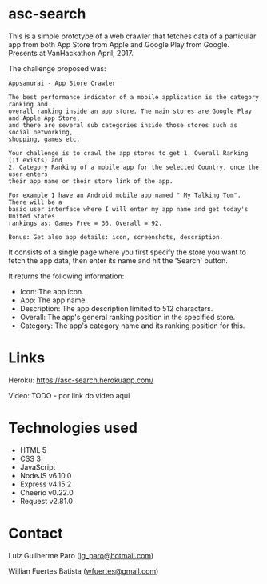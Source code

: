 # asc-search

This is a simple prototype of a web crawler that fetches data of a particular app from both App Store from Apple and Google Play from Google. Presents at VanHackathon April, 2017.

The challenge proposed was:

```
Appsamurai - App Store Crawler

The best performance indicator of a mobile application is the category ranking and
overall ranking inside an app store. The main stores are Google Play and Apple App Store,
and there are several sub categories inside those stores such as social networking,
shopping, games etc.

Your challenge is to crawl the app stores to get 1. Overall Ranking (If exists) and
2. Category Ranking of a mobile app for the selected Country, once the user enters 
their app name or their store link of the app.

For example I have an Android mobile app named " My Talking Tom". There will be a 
basic user interface where I will enter my app name and get today's United States
rankings as: Games Free = 36, Overall = 92.

Bonus: Get also app details: icon, screenshots, description. 
```

It consists of a single page where you first specify the store you want to fetch the app data, then enter its name and hit the 'Search' button.

It returns the following information:

<ul>
    <li>Icon: The app icon.</li>
    <li>App: The app name.</li>
    <li>Description: The app description limited to 512 characters.</li>
    <li>Overall: The app's general ranking position in the specified store.</li>
    <li>Category: The app's category name and its ranking position for this.</li>
</ul>

# Links

Heroku: https://asc-search.herokuapp.com/

Video: TODO - por link do video aqui

# Technologies used

<ul>
    <li>HTML 5</li>
    <li>CSS 3</li>
    <li>JavaScript</li>
    <li>NodeJS v6.10.0</li>
    <li>Express v4.15.2</li>
    <li>Cheerio v0.22.0</li>
    <li>Request v2.81.0</li>
</ul>

# Contact

Luiz Guilherme Paro (lg_paro@hotmail.com)

Willian Fuertes Batista (wfuertes@gmail.com)
